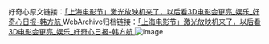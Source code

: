 好奇心原文链接：[「上海电影节」激光放映机来了，以后看3D电影会更亮_娱乐_好奇心日报-韩方航 ](https://www.qdaily.com/articles/10991.html)
WebArchive归档链接：[「上海电影节」激光放映机来了，以后看3D电影会更亮_娱乐_好奇心日报-韩方航 ](http://web.archive.org/web/20190623163454/https://www.qdaily.com/articles/10991.html)
![image](http://ww3.sinaimg.cn/large/007d5XDply1g3wi9svyr1j30u0325keb)